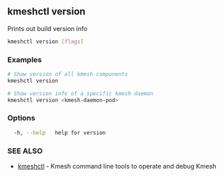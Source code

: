 ## kmeshctl version

Prints out build version info

```bash
kmeshctl version [flags]
```

### Examples

```bash
# Show version of all kmesh components
kmeshctl version

# Show version info of a specific kmesh daemon
kmeshctl version <kmesh-daemon-pod>
```

### Options

```bash
  -h, --help   help for version
```

### SEE ALSO

* [kmeshctl](kmeshctl.md)  - Kmesh command line tools to operate and debug Kmesh
